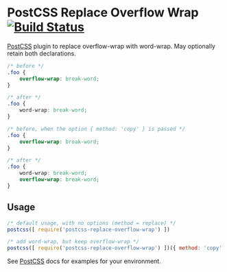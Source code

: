 # PostCSS Replace Overflow Wrap [![Build Status][ci-img]][ci]

[PostCSS] plugin to replace overflow-wrap with word-wrap. May optionally retain both declarations.

[PostCSS]: https://github.com/postcss/postcss
[ci-img]:  https://travis-ci.org/MattDiMu/postcss-replace-overflow-wrap.svg
[ci]:      https://travis-ci.org/MattDiMu/postcss-replace-overflow-wrap


```css
/* before */
.foo {
    overflow-wrap: break-word;
}

/* after */
.foo {
    word-wrap: break-word;
}
```

```css
/* before, when the option { method: 'copy' } is passed */
.foo {
    overflow-wrap: break-word;
}

/* after */
.foo {
    word-wrap: break-word;
    overflow-wrap: break-word;
}
```

## Usage

```js
/* default usage, with no options (method = replace) */
postcss([ require('postcss-replace-overflow-wrap') ])
```

```js
/* add word-wrap, but keep overflow-wrap */
postcss([ require('postcss-replace-overflow-wrap') ])({ method: 'copy' })
```
See [PostCSS] docs for examples for your environment.
